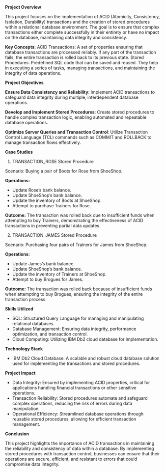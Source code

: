**Project Overview**

This project focuses on the implementation of ACID (Atomicity, Consistency, Isolation, Durability) transactions and the creation of stored procedures within a relational database environment. The goal is to ensure that complex transactions either complete successfully in their entirety or have no impact on the database, maintaining data integrity and consistency.

**Key Concepts:**
ACID Transactions: A set of properties ensuring that database transactions are processed reliably. If any part of the transaction fails, the entire transaction is rolled back to its previous state.
Stored Procedures: Predefined SQL code that can be saved and reused. They help in executing a series of tasks, managing transactions, and maintaining the integrity of data operations.

**Project Objectives**

**Ensure Data Consistency and Reliability**: Implement ACID transactions to safeguard data integrity during multiple, interdependent database operations.

**Develop and Implement Stored Procedures**: Create stored procedures to handle complex transaction logic, enabling automated and repeatable database operations.

**Optimize Server Queries and Transaction Control**: Utilize Transaction Control Language (TCL) commands such as COMMIT and ROLLBACK to manage transaction flows effectively.

**Case Studies**
1. TRANSACTION_ROSE Stored Procedure

Scenario: Buying a pair of Boots for Rose from ShoeShop.

**Operations:**
- Update Rose’s bank balance.
- Update ShoeShop’s bank balance.
- Update the inventory of Boots at ShoeShop.
- Attempt to purchase Trainers for Rose.

**Outcome:**
The transaction was rolled back due to insufficient funds when attempting to buy Trainers, demonstrating the effectiveness of ACID transactions in preventing partial data updates.

2. TRANSACTION_JAMES Stored Procedure

Scenario: Purchasing four pairs of Trainers for James from ShoeShop.

**Operations:**
- Update James’s bank balance.
- Update ShoeShop’s bank balance.
- Update the inventory of Trainers at ShoeShop.
- Attempt to buy Brogues for James.

**Outcome:**
The transaction was rolled back because of insufficient funds when attempting to buy Brogues, ensuring the integrity of the entire transaction process.

**Skills Utilized**
- SQL: Structured Query Language for managing and manipulating relational databases.
- Database Management: Ensuring data integrity, performance optimization, and transaction control.
- Cloud Computing: Utilizing IBM Db2 cloud database for implementation.

**Technology Stack**
- IBM Db2 Cloud Database: A scalable and robust cloud database solution used for implementing the transactions and stored procedures.

**Project Impact**
- Data Integrity: Ensured by implementing ACID properties, critical for applications handling financial transactions or other sensitive operations.
- Transaction Reliability: Stored procedures automate and safeguard complex operations, reducing the risk of errors during data manipulation.
- Operational Efficiency: Streamlined database operations through reusable stored procedures, allowing for efficient transaction management.

**Conclusion**

This project highlights the importance of ACID transactions in maintaining the reliability and consistency of data within a database. By implementing stored procedures with transaction control, businesses can ensure that their operations are secure, efficient, and resistant to errors that could compromise data integrity.
